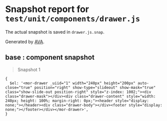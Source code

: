 # Snapshot report for `test/unit/components/drawer.js`

The actual snapshot is saved in `drawer.js.snap`.

Generated by [AVA](https://ava.li).

## base : component snapshot

> Snapshot 1

    {
      $el: '<mor-drawer _uiid="1" width="240px" height="200px" auto-close="true" position="right" show-type="slideout" show-mask="true" class="show-slide-out position-right" style="z-index: 1002;"><div class="drawer-mask"></div><div class="drawer-content" style="width: 240px; height: 100%; margin-right: 0px;"><header style="display: none;"></header><div class="drawer-body"></div><footer style="display: none;"></footer></div></mor-drawer>',
    }
